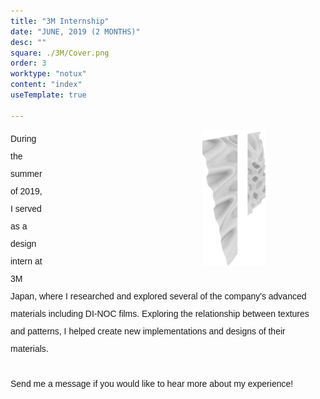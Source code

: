 ```yaml
---
title: "3M Internship" 
date: "JUNE, 2019 (2 MONTHS)"
desc: ""
square: ./3M/Cover.png
order: 3
worktype: "notux"
content: "index"
useTemplate: true

---
```


<style>

 .intro-img {
    float:right;
    width:20%;
    margin-left:250px;
    padding-right:19%;
}

.intro{
    font-family: europa, sans-serif;
    line-height: 2;
 }

 .img2{
    padding-right:40%;
    padding-top:10%;
 }


</style>

<!-- <div class = "addtext">
    <p>Please contact me if you would like to hear more about my experience!</p>
</div> -->

<!-- <div class = "intro-img">
    <img src = "./3M/3MImage.png">
</div> -->

<div class = "intro"  >
    <p> 
        <div class="intro-img"> 
            <img src="./3M/3MImage.png"  > 
        </div class = "info"> 
       During the summer of 2019, I served as a design intern at 3M Japan, where I researched and explored several of the company's advanced materials including DI-NOC films. Exploring the relationship between textures and patterns, I helped create new implementations and designs of their materials.
       <br/>
       <br/>
       Send me a message if you would like to hear more about my experience!
    </p>

    
</div>





